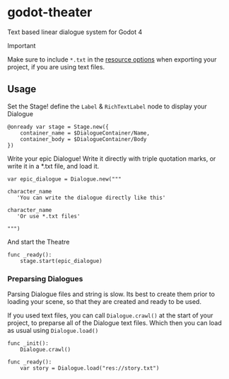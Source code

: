 # godot-theater

Text based linear dialogue system for Godot 4

> [!IMPORTANT]
> Make sure to include `*.txt` in the [resource options](https://docs.godotengine.org/en/stable/tutorials/export/exporting_projects.html#resource-options) when exporting your project, if you are using text files.

## Usage
Set the Stage! define the `Label` & `RichTextLabel` node to display your Dialogue
```gdscript
@onready var stage = Stage.new({
    container_name = $DialogueContainer/Name,
    container_body = $DialogueContainer/Body
})
```

Write your epic Dialogue! Write it directly with triple quotation marks, or write it in a *.txt file, and load it.
```gdscript
var epic_dialogue = Dialogue.new("""

character_name
   'You can write the dialogue directly like this'

character_name
   'Or use *.txt files'

""")
```

And start the Theatre
```gdscript
func _ready():
    stage.start(epic_dialogue)
```

### Preparsing Dialogues

Parsing Dialogue files and string is slow. Its best to create them prior to loading your scene, so that they are created and ready to be used.

If you used text files, you can call `Dialogue.crawl()` at the start of your project, to preparse all of the Dialogue text files. Which then you can load as usual using `Dialogue.load()`

```gdscript
func _init():
    Dialogue.crawl()

func _ready():
    var story = Dialogue.load("res://story.txt")
```
